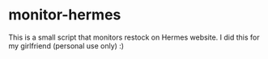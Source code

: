 # monitor-hermes

This is a small script that monitors restock on Hermes website. I did this for my girlfriend (personal use only) :)
